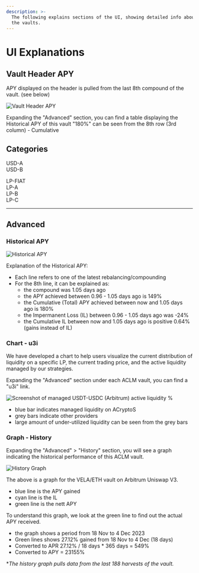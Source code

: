 ```yaml
---
description: >-
  The following explains sections of the UI, showing detailed info about each of
  the vaults.
---
```


# UI Explanations

## Vault Header APY

APY displayed on the header is pulled from the last 8th compound of the vault. (see below)

![Vault Header APY](https://raw.githubusercontent.com/acryptos/docs.acryptos.com/master/images/ACLM%20-%20Vault%20Header%20APY.png)

Expanding the "Advanced" section, you can find a table displaying the Historical APY of this vault "180%" can be seen from the 8th row (3rd column) - Cumulative

## Categories

USD-A\
USD-B

LP-FIAT\
LP-A\
LP-B\
LP-C

***

## Advanced

### Historical APY

![Historical APY](https://raw.githubusercontent.com/acryptos/docs.acryptos.com/master/images/ACLM%20-%20APY%20History.png)

Explanation of the Historical APY:

* Each line refers to one of the latest rebalancing/compounding
* For the 8th line, it can be explained as:
  * the compound was 1.05 days ago
  * the APY achieved between 0.96 - 1.05 days ago is 149%
  * the Cumulative (Total) APY achieved between now and 1.05 days ago is 180%
  * the Impermanent Loss (IL) between 0.96 - 1.05 days ago was -24%
  * the Cumulative IL between now and 1.05 days ago is positive 0.64% (gains instead of IL)

### Chart - u3i

We have developed a chart to help users visualize the current distribution of liquidity on a specific LP, the current trading price, and the active liquidity managed by our strategies.

Expanding the "Advanced" section under each ACLM vault, you can find a "u3i" link.&#x20;

<img src="https://raw.githubusercontent.com/acryptos/docs.acryptos.com/master/images/u3i%20-%20Arbitrum%20USDT-USDC%20240228.png" alt="Screenshot of managed USDT-USDC (Arbitrum) active liquidity %" data-size="original">

* blue bar indicates managed liquidity on ACryptoS
* grey bars indicate other providers
* large amount of under-utilized liquidity can be seen from the grey bars

### Graph - History

Expanding the "Advanced" > "History" section, you will see a graph indicating the historical performance of this ACLM vault.

![History Graph](https://raw.githubusercontent.com/acryptos/docs.acryptos.com/master/images/History%20Graph%20-%20VELA-ETH.jpg)

The above is a graph for the VELA/ETH vault on Arbitrum Uniswap V3.

* blue line is the APY gained
* cyan line is the IL
* green line is the nett APY

To understand this graph, we look at the green line to find out the actual APY received.

* the graph shows a period from 18 Nov to 4 Dec 2023
* Green lines shows 27.12% gained from 18 Nov to 4 Dec (18 days)
* Converted to APR 27.12% / 18 days \* 365 days = 549%
* Converted to APY = 23155%

\*_The history graph pulls data from the last 188 harvests of the vault._
